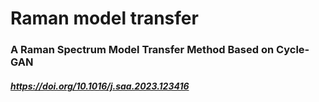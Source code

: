 # Raman model transfer
### A Raman Spectrum Model Transfer Method Based on Cycle-GAN
##### https://doi.org/10.1016/j.saa.2023.123416

